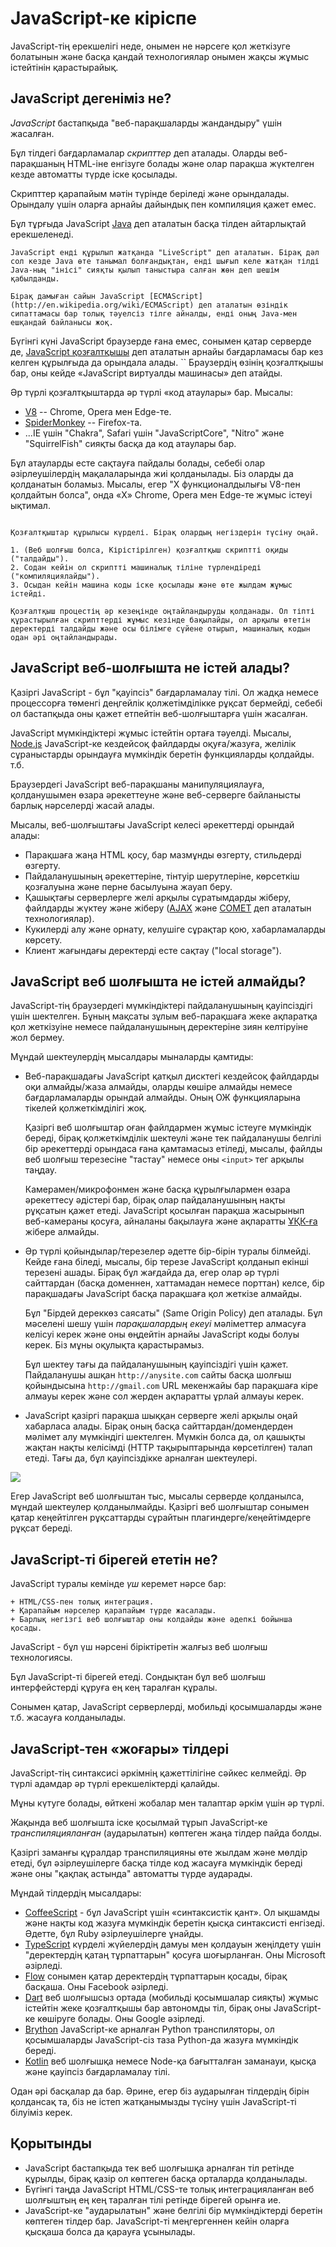 # JavaScript-ке кіріспе

JavaScript-тің ерекшелігі неде, онымен не нәрсеге қол жеткізуге болатынын және басқа қандай технологиялар онымен жақсы жұмыс істейтінін қарастырайық.

## JavaScript дегеніміз не?

*JavaScript* бастапқыда "веб-парақшаларды жандандыру" үшін жасалған.

Бұл тілдегі бағдарламалар *скрипттер* деп аталады. Оларды веб-парақшаның HTML-iне енгізуге болады және олар парақша жүктелген кезде автоматты түрде іске қосылады.

Скрипттер қарапайым мәтін түрінде беріледі және орындалады. Орындалу үшін оларға арнайы дайындық пен компиляция қажет емес.

Бұл тұрғыда JavaScript [Java](https://kk.wikipedia.org/wiki/Java_(бағдарламалау_тілі)) деп аталатын басқа тілден айтарлықтай ерекшеленеді.

```smart header="Неге ол <u>Java</u>Script деп аталады?"
JavaScript енді құрылып жатқанда "LiveScript" деп аталатын. Бірақ дәл сол кезде Java өте танымал болғандықтан, енді шығып келе жатқан тілді Java-ның "інісі" сияқты қылып таныстыра салған жөн деп шешім қабылданды.

Бірақ дамыған сайын JavaScript [ECMAScript](http://en.wikipedia.org/wiki/ECMAScript) деп аталатын өзіндік сипаттамасы бар толық тәуелсіз тілге айналды, енді оның Java-мен ешқандай байланысы жоқ.
```

Бүгінгі күні JavaScript браузерде ғана емес, сонымен қатар серверде де, [JavaScript қозғалтқышы](https://en.wikipedia.org/wiki/JavaScript_engine) деп аталатын арнайы бағдарламасы бар кез келген құрылғыда да орындала алады.
``
Браузердің өзінің қозғалтқышы бар, оны кейде «JavaScript виртуалды машинасы» деп атайды.

Әр түрлі қозғалтқыштарда әр түрлі «код атаулары» бар. Мысалы:

- [V8](https://en.wikipedia.org/wiki/V8_(JavaScript_engine)) -- Chrome, Opera мен Edge-те.
- [SpiderMonkey](https://en.wikipedia.org/wiki/SpiderMonkey) -- Firefox-та.
- ...IE үшін "Chakra", Safari үшін "JavaScriptCore", "Nitro" және "SquirrelFish" сияқты басқа да код атаулары бар.

Бұл атауларды есте сақтауға ​​пайдалы болады, себебі олар әзірлеушілердің мақалаларында жиі қолданылады. Біз оларды да қолданатын боламыз. Мысалы, егер "X функционалдылығы V8-пен қолдайтын болса", онда «X» Chrome, Opera мен Edge-те жұмыс істеуі ықтимал.

```smart header="Қозғалтқыштар қалай жұмыс істейді?"

Қозғалтқыштар құрылысы күрделі. Бірақ олардың негіздерін түсіну оңай.

1. (Веб шолғыш болса, Кірістірілген) қозғалтқыш скриптті оқиды ("талдайды").
2. Содан кейін ол скриптті машиналық тіліне түрлендіреді ("компиляциялайды").
3. Осыдан кейін машина коды іске қосылады және өте жылдам жұмыс істейді.

Қозғалтқыш процестің әр кезеңінде оңтайландыруды қолданады. Ол тіпті құрастырылған скрипттерді жұмыс кезінде бақылайды, ол арқылы өтетін деректерді талдайды және осы білімге сүйене отырып, машиналық кодын одан әрі оңтайландырады.
```

## JavaScript веб-шолғышта не істей алады?

Қазіргі JavaScript - бұл "қауіпсіз" бағдарламалау тілі. Ол жадқа немесе процессорға төменгі деңгейлік қолжетімділікке рұқсат бермейді, себебі ол бастапқыда оны қажет етпейтін веб-шолғыштарға үшін жасалған.

JavaScript мүмкіндіктері жұмыс істейтін ортаға тәуелді. Мысалы, [Node.js](https://wikipedia.org/wiki/Node.js) JavaScript-ке кездейсоқ файлдарды оқуға/жазуға, желілік сұраныстарды орындауға мүмкіндік беретін функцияларды қолдайды. т.б.

Браузердегі JavaScript веб-парақшаны манипуляциялауға, қолданушымен өзара әрекеттеуне және веб-серверге байланысты барлық нәрселерді жасай алады.

Мысалы, веб-шолғыштағы JavaScript келесі әрекеттерді орындай алады:

- Парақшаға жаңа HTML қосу, бар мазмұнды өзгерту, стильдерді өзгерту.
- Пайдаланушының әрекеттеріне, тінтуір шерутлеріне, көрсеткіш қозғалуына және перне басылуына жауап беру.
- Қашықтағы серверлерге желі арқылы сұратымдарды жіберу, файлдарды жүктеу және жіберу ([AJAX](https://kk.wikipedia.org/wiki/Ajax) және [COMET](https://en.wikipedia.org/wiki/Comet_(programming)) деп аталатын технологиялар).
- Кукилерді алу және орнату, келушіге сұрақтар қою, хабарламаларды көрсету.
- Клиент жағындағы деректерді есте сақтау ("local storage").

## JavaScript веб шолғышта не істей алмайды?

JavaScript-тің браузердегі мүмкіндіктері пайдаланушының қауіпсіздігі үшін шектелген. Бұның мақсаты зұлым веб-парақшаға жеке ақпаратқа қол жеткізуіне немесе пайдаланушының деректеріне зиян келтіруіне жол бермеу.

Мұндай шектеулердің мысалдары мыналарды қамтиды:

- Веб-парақшадағы JavaScript қатқыл дисктегі кездейсоқ файлдарды оқи алмайды/жаза алмайды, оларды көшіре алмайды немесе бағдарламаларды орындай алмайды. Оның ОЖ функцияларына тікелей қолжеткімділігі жоқ.

    Қазіргі веб шолғыштар оған файлдармен жұмыс істеуге мүмкіндік береді, бірақ қолжеткімділік шектеулі және тек пайдаланушы белгілі бір әрекеттерді орындаса ғана қамтамасыз етіледі, мысалы, файлды веб шолғыш терезесіне "тастау" немесе оны `<input>` тег арқылы таңдау.

    Камерамен/микрофонмен және басқа құрылғылармен өзара әрекеттесу әдістері бар, бірақ олар пайдаланушының нақты рұқсатын қажет етеді. JavaScript қосылған парақша жасырынып веб-камераны қосуға, айналаны бақылауға және ақпаратты [ҰҚК-ға](https://kk.wikipedia.org/wiki/Қазақстан_Республикасы_Ұлттық_Қауіпсіздік_Комитеті) жібере алмайды.
- Әр түрлі қойындылар/терезелер әдетте бір-бірін туралы білмейді. Кейде ғана біледі, мысалы, бір терезе JavaScript қолданып екінші терезені ашады. Бірақ бұл жағдайда да, егер олар әр түрлі сайттардан (басқа доменнен, хаттамадан немесе порттан) келсе, бір парақшадағы JavaScript басқа парақшаға қол жеткізе алмайды.

    Бұл "Бірдей дереккөз саясаты" (Same Origin Policy) деп аталады. Бұл мәселені шешу үшін *парақшалардың екеуі* мәліметтер алмасуға келісуі керек және оны өңдейтін арнайы JavaScript коды болуы керек. Біз мұны оқулықта қарастырамыз.

    Бұл шектеу тағы да пайдаланушының қауіпсіздігі үшін қажет. Пайдаланушы ашқан `http://anysite.com` сайты басқа шолғыш қойындысына `http://gmail.com` URL мекенжайы бар парақшаға кіре алмауы керек және сол жерден ақпаратты ұрлай алмауы керек.
- JavaScript қазіргі парақша шыққан серверге желі арқылы оңай хабарласа алады. Бірақ оның басқа сайттардан/домендерден мәлімет алу мүмкіндігі шектелген. Мүмкін болса да, ол қашықты жақтан нақты келісімді (HTTP тақырыптарында көрсетілген) талап етеді. Тағы да, бұл қауіпсіздікке арналған шектеулері.

![](limitations.svg)

Егер JavaScript веб шолғыштан тыс, мысалы серверде қолданылса, мұндай шектеулер қолданылмайды. Қазіргі веб шолғыштар сонымен қатар кеңейтілген рұқсаттарды сұрайтын плагиндерге/кеңейтімдерге рұқсат береді.

## JavaScript-ті бірегей ететін не?

JavaScript туралы кемінде *үш* керемет нәрсе бар:

```compare
+ HTML/CSS-пен толық интеграция.
+ Қарапайым нәрселер қарапайым түрде жасалады.
+ Барлық негізгі веб шолғыштар оны колдайды және әдепкі бойынша қосады.
```
JavaScript - бұл үш нәрсені біріктіретін жалғыз веб шолғыш технологиясы.

Бұл JavaScript-ті бірегей етеді. Сондықтан бұл веб шолғыш интерфейстерді құруға ең кең таралған құралы.

Сонымен қатар, JavaScript серверлерді, мобильді қосымшаларды және т.б. жасауға колданылады.

## JavaScript-тен «жоғары» тілдері

JavaScript-тің синтаксисі әркімнің қажеттілігіне сәйкес келмейді. Әр түрлі адамдар әр түрлі ерекшеліктерді қалайды.

Мұны күтуге болады, өйткені жобалар мен талаптар әркім үшін әр түрлі.

Жақында веб шолғышта іске қосылмай тұрып JavaScript-ке *транспиляцияланған* (аударылатын) көптеген жаңа тілдер пайда болды.

Қазіргі заманғы құралдар транспиляцияны өте жылдам және мөлдір етеді, бұл әзірлеушілерге басқа тілде код жасауға мүмкіндік береді және оны "қақпақ астында" автоматты түрде аударады.

Мұндай тілдердің мысалдары:

- [CoffeeScript](http://coffeescript.org/) - бұл JavaScript үшін «синтаксистік қант». Ол ықшамды және нақты код жазуға мүмкіндік беретін қысқа синтаксисті енгізеді. Әдетте, бұл Ruby әзірлеушілерге ұнайды.
- [TypeScript](http://www.typescriptlang.org/) күрделі жүйелердің дамуы мен қолдауын жеңілдету үшін "деректердің қатаң тұрпаттарын" қосуға шоғырланған. Оны Microsoft әзірледі.
- [Flow](http://flow.org/) сонымен қатар деректердің тұрпаттарын қосады, бірақ басқаша. Оны Facebook әзірледі.
- [Dart](https://www.dartlang.org/) веб шолғышсыз ортада (мобильді қосымшалар сияқты) жұмыс істейтін жеке қозғалтқышы бар автономды тіл, бірақ оны JavaScript-ке көшіруге болады. Оны Google әзірледі.
- [Brython](https://brython.info/) JavaScript-ке арналған Python транспиляторы, ол қосымшаларды JavaScript-сіз таза Python-да жазуға мүмкіндік береді.
- [Kotlin](https://kotlinlang.org/docs/reference/js-overview.html) веб шолғышқа немесе Node-қа бағытталған заманауи, қысқа және қауіпсіз бағдарламалау тілі.

Одан әрі басқалар да бар. Әрине, егер біз аударылған тілдердің бірін қолдансақ та, біз не істеп жатқанымызды түсіну үшін JavaScript-ті білуіміз керек.

## Қорытынды

- JavaScript бастапқыда тек веб шолғышқа арналған тіл ретінде құрылды, бірақ қазір ол көптеген басқа орталарда қолданылады.
- Бүгінгі таңда JavaScript HTML/CSS-те толық интеграцияланған веб шолғыштың ең кең таралған тілі ретінде бірегей орынға ие.
- JavaScript-ке "аударылатын" және белгілі бір мүмкіндіктерді беретін көптеген тілдер бар. JavaScript-ті меңгергеннен кейін оларға қысқаша болса да қарауға ұсынылады.

